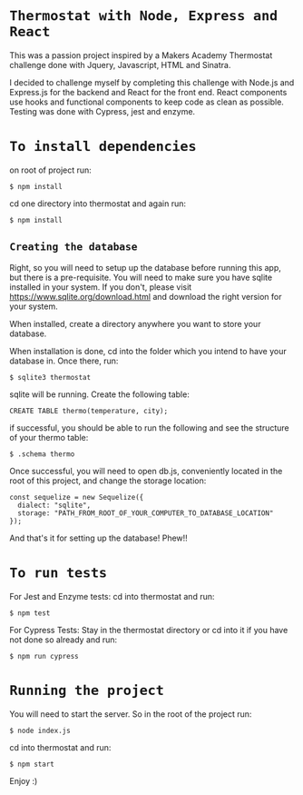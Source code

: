 # **`Thermostat with Node, Express and React`**

This was a passion project inspired by a Makers Academy Thermostat challenge done with Jquery, Javascript, HTML and Sinatra.

I decided to challenge myself by completing this challenge with Node.js and Express.js for the backend and React for the front end. React components use hooks and functional components to keep code as clean as possible. Testing was done with Cypress, jest and enzyme.

# `To install dependencies`

on root of project run:

```
$ npm install
```

cd one directory into thermostat and again run:

```
$ npm install
```

## `Creating the database`

Right, so you will need to setup up the database before running this app, but there is a pre-requisite. You will need to make sure you have sqlite installed in your system. If you don't, please visit https://www.sqlite.org/download.html and download the right version for your system.

When installed, create a directory anywhere you want to store your database.

When installation is done, cd into the folder which you intend to have your database in. Once there, run:

```
$ sqlite3 thermostat
```

sqlite will be running. Create the following table:

```
CREATE TABLE thermo(temperature, city);
```

if successful, you should be able to run the following and see the structure of your thermo table:

```
$ .schema thermo
```

Once successful, you will need to open db.js, conveniently located in the root of this project, and change the storage location:

```
const sequelize = new Sequelize({
  dialect: "sqlite",
  storage: "PATH_FROM_ROOT_OF_YOUR_COMPUTER_TO_DATABASE_LOCATION"
});
```

And that's it for setting up the database! Phew!!

# `To run tests`

For Jest and Enzyme tests:
cd into thermostat and run:

```
$ npm test
```

For Cypress Tests:
Stay in the thermostat directory or cd into it if you have not done so already and run:

```
$ npm run cypress
```

# `Running the project`

You will need to start the server. So in the root of the project run:

```
$ node index.js
```

cd into thermostat and run:

```
$ npm start
```

Enjoy :)
